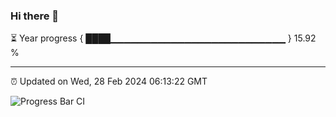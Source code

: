 ### Hi there 👋

⏳ Year progress { ████▁▁▁▁▁▁▁▁▁▁▁▁▁▁▁▁▁▁▁▁▁▁▁▁▁▁ } 15.92 %

---

⏰ Updated on Wed, 28 Feb 2024 06:13:22 GMT

![Progress Bar CI](https://github.com/liununu/liununu/workflows/Progress%20Bar%20CI/badge.svg)
